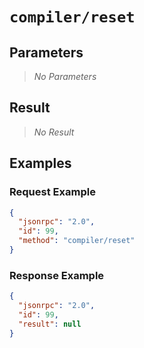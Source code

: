 # `compiler/reset`

## Parameters

> *No Parameters*

## Result

> *No Result*

## Examples

### Request Example

```json
{
  "jsonrpc": "2.0",
  "id": 99,
  "method": "compiler/reset"
}
```

### Response Example

```json
{
  "jsonrpc": "2.0",
  "id": 99,
  "result": null
}
```
